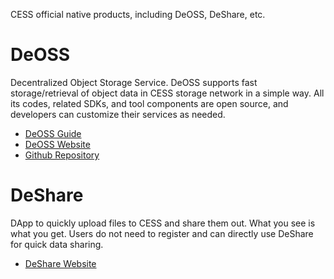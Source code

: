 CESS official native products, including DeOSS, DeShare, etc.

# DeOSS

Decentralized Object Storage Service. DeOSS supports fast storage/retrieval of object data in CESS storage network in a simple way. All its codes, related SDKs, and tool components are open source, and developers can customize their services as needed.

- [DeOSS Guide](deoss/deoss.md)
- [DeOSS Website](https://cess.cloud/deoss.html)
- [Github Repository](https://github.com/CESSProject/DeOSS)


# DeShare

DApp to quickly upload files to CESS and share them out. What you see is what you get. Users do not need to register and can directly use DeShare for quick data sharing.

- [DeShare Website](https://cess.cloud/deshare.html)
